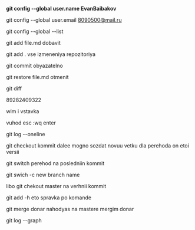 **git config --global user.name EvanBaibakov**

git config --global user.email 8090500@mail.ru

git config --global --list

git add file.md  dobavit

git add .    vse izmeneniya repozitoriya

git commit obyazatelno

git restore file.md otmenit

git diff

89282409322

wim   i vstavka

vuhod esc  :wq enter

git log --oneline

git checkout kommit dalee mogno sozdat novuu vetku dla perehoda on etoi versii

git switch  perehod na posledniin kommit

git swich -c new branch name

libo git chekout master na verhnii kommit

git add -h eto spravka po komande

git merge donar  nahodyas na mastere mergim donar

git log --graph
